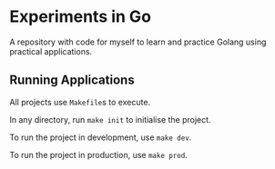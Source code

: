 # Experiments in Go
A repository with code for myself to learn and practice Golang using practical applications.

## Running Applications
All projects use `Makefile`s to execute.

In any directory, run `make init` to initialise the project.

To run the project in development, use `make dev`.

To run the project in production, use `make prod`.

